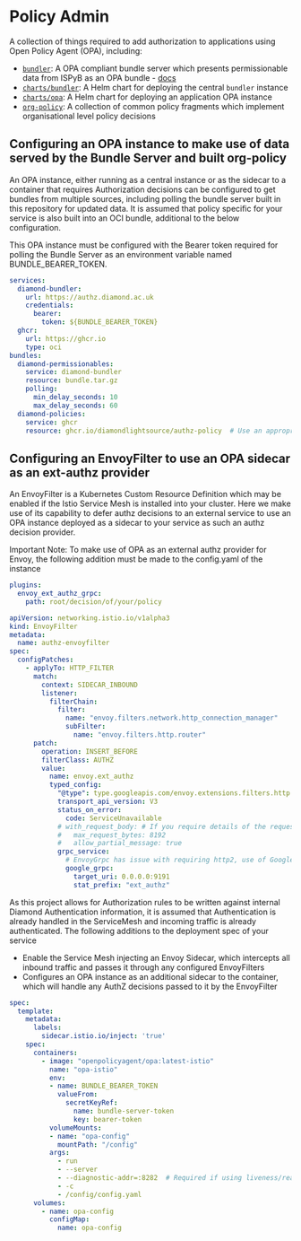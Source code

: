 # Policy Admin

A collection of things required to add authorization to applications using Open Policy Agent (OPA), including:
- [`bundler`](./bundler/): A OPA compliant bundle server which presents permissionable data from ISPyB as an OPA bundle - [docs](https://diamondlightsource.github.io/authz/bundler)
- [`charts/bundler`](./charts/bundler/): A Helm chart for deploying the central `bundler` instance
- [`charts/opa`](./charts/opa/): A Helm chart for deploying an application OPA instance
- [`org-policy`](./org-policy/): A collection of common policy fragments which implement organisational level policy decisions

## Configuring an OPA instance to make use of data served by the Bundle Server and built org-policy

An OPA instance, either running as a central instance or as the sidecar to a container that requires Authorization decisions can be configured to get bundles from multiple sources, including polling the bundle server built in this repository for updated data.
It is assumed that policy specific for your service is also built into an OCI bundle, additional to the below configuration.

This OPA instance must be configured with the Bearer token required for polling the Bundle Server as an environment variable named BUNDLE_BEARER_TOKEN.

```yaml
services:
  diamond-bundler:
    url: https://authz.diamond.ac.uk
    credentials:
      bearer:
        token: ${BUNDLE_BEARER_TOKEN}
  ghcr:
    url: https://ghcr.io
    type: oci
bundles:
  diamond-permissionables:
    service: diamond-bundler
    resource: bundle.tar.gz
    polling:
      min_delay_seconds: 10
      max_delay_seconds: 60
  diamond-policies:
    service: ghcr
    resource: ghcr.io/diamondlightsource/authz-policy  # Use an appropriate version
```

## Configuring an EnvoyFilter to use an OPA sidecar as an ext-authz provider

An EnvoyFilter is a Kubernetes Custom Resource Definition which may be enabled if the Istio Service Mesh is installed into your cluster. 
Here we make use of its capability to defer authz decisions to an external service to use an OPA instance deployed as a sidecar to your service as such an authz decision provider.

Important Note:
To make use of OPA as an external authz provider for Envoy, the following addition must be made to the config.yaml of the instance

```yaml
plugins:
  envoy_ext_authz_grpc:
    path: root/decision/of/your/policy
```

```yaml
apiVersion: networking.istio.io/v1alpha3
kind: EnvoyFilter
metadata:
  name: authz-envoyfilter
spec:
  configPatches:
    - applyTo: HTTP_FILTER
      match:
        context: SIDECAR_INBOUND
        listener:
          filterChain:
            filter:
              name: "envoy.filters.network.http_connection_manager"
              subFilter:
                name: "envoy.filters.http.router"
      patch:
        operation: INSERT_BEFORE
        filterClass: AUTHZ
        value:
          name: envoy.ext_authz
          typed_config:
            "@type": type.googleapis.com/envoy.extensions.filters.http.ext_authz.v3.ExtAuthz
            transport_api_version: V3
            status_on_error:
              code: ServiceUnavailable
            # with_request_body: # If you require details of the request to make the AuthZ decision
            #   max_request_bytes: 8192
            #   allow_partial_message: true
            grpc_service:
              # EnvoyGrpc has issue with requiring http2, use of GoogleGrpc seems to be standard
              google_grpc:
                target_uri: 0.0.0.0:9191
                stat_prefix: "ext_authz"
```

As this project allows for Authorization rules to be written against internal Diamond Authentication information, it is assumed that Authentication is already handled in the ServiceMesh and incoming traffic is already authenticated. 
The following additions to the deployment spec of your service 

- Enable the Service Mesh injecting an Envoy Sidecar, which intercepts all inbound traffic and passes it through any configured EnvoyFilters
- Configures an OPA instance as an additional sidecar to the container, which will handle any AuthZ decisions passed to it by the EnvoyFilter

```yaml
spec:
  template:
    metadata:
      labels:
        sidecar.istio.io/inject: 'true'
    spec:
      containers:
        - image: "openpolicyagent/opa:latest-istio"
          name: "opa-istio"
          env:
          - name: BUNDLE_BEARER_TOKEN
            valueFrom:
              secretKeyRef:
                name: bundle-server-token
                key: bearer-token
          volumeMounts:
          - name: "opa-config"
            mountPath: "/config"
          args:
            - run
            - --server
            - --diagnostic-addr=:8282  # Required if using liveness/readiness probes on OPA instance
            - -c
            - /config/config.yaml
      volumes:
        - name: opa-config
          configMap: 
            name: opa-config
```
